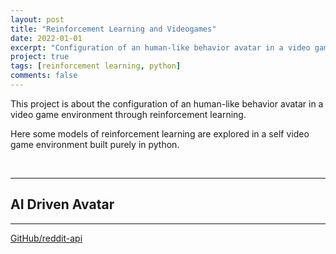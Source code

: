 ```yaml
---
layout: post
title: "Reinforcement Learning and Videogames"
date: 2022-01-01
excerpt: "Configuration of an human-like behavior avatar in a video game environment through reinforcement learning."
project: true
tags: [reinforcement learning, python]
comments: false
---
```


This project is about the configuration of an human-like behavior avatar in a video game environment through reinforcement learning.

Here some models of reinforcement learning are explored in a self video game environment built purely in python.

<br>

***

## AI Driven Avatar

***

<p align="center">
<div markdown="0"><a href="https://github.com/cadovid/ai-driven-avatar" class="btn">GitHub/reddit-api</a></div>
</p>
